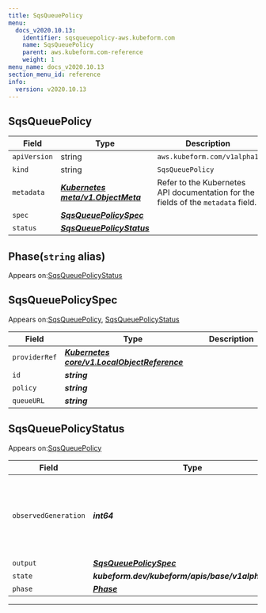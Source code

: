 ```yaml
---
title: SqsQueuePolicy
menu:
  docs_v2020.10.13:
    identifier: sqsqueuepolicy-aws.kubeform.com
    name: SqsQueuePolicy
    parent: aws.kubeform.com-reference
    weight: 1
menu_name: docs_v2020.10.13
section_menu_id: reference
info:
  version: v2020.10.13
---
```


## SqsQueuePolicy
| Field | Type | Description |
| ------ | ----- | ----------- |
| `apiVersion` | string | `aws.kubeform.com/v1alpha1` |
|    `kind` | string | `SqsQueuePolicy` |
| `metadata` | ***[Kubernetes meta/v1.ObjectMeta](https://kubernetes.io/docs/reference/generated/kubernetes-api/v1.13/#objectmeta-v1-meta)***|Refer to the Kubernetes API documentation for the fields of the `metadata` field.|
| `spec` | ***[SqsQueuePolicySpec](#sqsqueuepolicyspec)***||
| `status` | ***[SqsQueuePolicyStatus](#sqsqueuepolicystatus)***||
## Phase(`string` alias)

Appears on:[SqsQueuePolicyStatus](#sqsqueuepolicystatus)

## SqsQueuePolicySpec

Appears on:[SqsQueuePolicy](#sqsqueuepolicy), [SqsQueuePolicyStatus](#sqsqueuepolicystatus)

| Field | Type | Description |
| ------ | ----- | ----------- |
| `providerRef` | ***[Kubernetes core/v1.LocalObjectReference](https://kubernetes.io/docs/reference/generated/kubernetes-api/v1.13/#localobjectreference-v1-core)***||
| `id` | ***string***||
| `policy` | ***string***||
| `queueURL` | ***string***||
## SqsQueuePolicyStatus

Appears on:[SqsQueuePolicy](#sqsqueuepolicy)

| Field | Type | Description |
| ------ | ----- | ----------- |
| `observedGeneration` | ***int64***| ***(Optional)*** Resource generation, which is updated on mutation by the API Server.|
| `output` | ***[SqsQueuePolicySpec](#sqsqueuepolicyspec)***| ***(Optional)*** |
| `state` | ***kubeform.dev/kubeform/apis/base/v1alpha1.State***| ***(Optional)*** |
| `phase` | ***[Phase](#phase)***| ***(Optional)*** |
---
